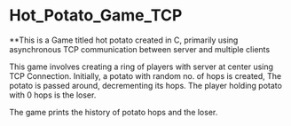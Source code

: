 # Hot_Potato_Game_TCP

**This is a Game titled hot potato created in C, primarily using asynchronous TCP communication between server and multiple clients

This game involves creating a ring of players with server at center using TCP Connection.
Initially, a potato with random no. of hops is created, The potato is passed around, decrementing its hops. The player holding potato with 0 hops is the loser.

The game prints the history of potato hops and the loser.
